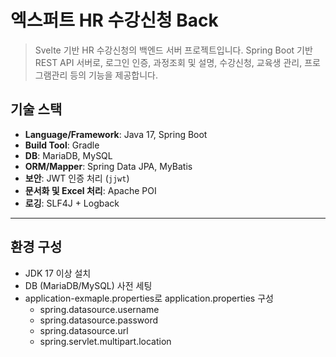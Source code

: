 # 엑스퍼트 HR 수강신청 Back

> Svelte 기반 HR 수강신청의 백엔드 서버 프로젝트입니다.
> Spring Boot 기반 REST API 서버로, 로그인 인증, 과정조회 및 설명, 수강신청, 교육생 관리, 프로그램관리 등의 기능을 제공합니다.

## 기술 스택
- **Language/Framework**: Java 17, Spring Boot
- **Build Tool**: Gradle
- **DB**: MariaDB, MySQL
- **ORM/Mapper**: Spring Data JPA, MyBatis
- **보안**: JWT 인증 처리 (`jjwt`)
- **문서화 및 Excel 처리**: Apache POI
- **로깅**: SLF4J + Logback

---

## 환경 구성

- JDK 17 이상 설치
- DB (MariaDB/MySQL) 사전 세팅
- application-exmaple.properties로 application.properties 구성
  - spring.datasource.username
  - spring.datasource.password
  - spring.datasource.url
  - spring.servlet.multipart.location
